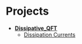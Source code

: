 <!-- generated by markdown-notes-tree -->

# Projects

<!-- optional markdown-notes-tree directory description starts here -->

<!-- optional markdown-notes-tree directory description ends here -->

- [**Dissipative_QFT**](Dissipative_QFT)
    - [Dissipation Currents](Dissipative_QFT/Dissipation_Currents.md)
